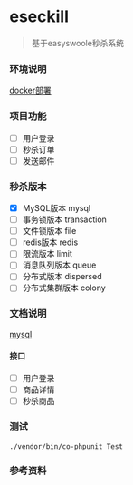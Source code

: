 # eseckill

> 基于easyswoole秒杀系统

### 环境说明

[docker部署](https://github.com/helloMJW/docker)

### 项目功能

- [ ] 用户登录
- [ ] 秒杀订单
- [ ] 发送邮件

### 秒杀版本

- [x] MySQL版本 mysql
- [ ] 事务锁版本 transaction
- [ ] 文件锁版本 file
- [ ] redis版本 redis 
- [ ] 限流版本 limit
- [ ] 消息队列版本 queue
- [ ] 分布式版本 dispersed
- [ ] 分布式集群版本 colony

### 文档说明

[mysql](./Docs/mysql)

#### 接口

- [ ] 用户登录
- [ ] 商品详情
- [ ] 秒杀商品

### 测试

`./vendor/bin/co-phpunit Test`


### 参考资料



